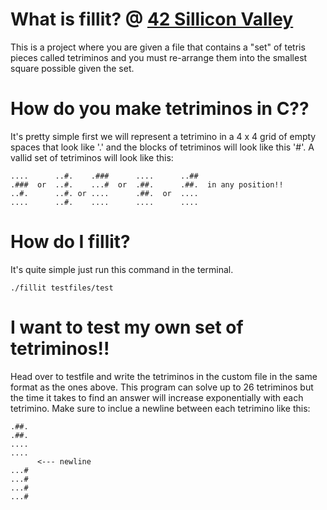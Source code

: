 # What is fillit? @ <a href = "https://www.42.us.org/">42 Sillicon Valley</a>
This is a project where you are given a file that contains a "set" of tetris pieces called tetriminos and you must re-arrange them into the smallest square possible given the set.
# How do you make tetriminos in C??
It's pretty simple first we will represent a tetrimino in a 4 x 4 grid of empty spaces that look like '.' and the blocks of tetriminos will look like this '#'. A vallid set of tetriminos will look like this:

    ....      ..#.    .###      ....      ..##
    .###  or  ..#.    ...#  or  .##.      .##.  in any position!!
    ..#.      ..#. or ....      .##.  or  ....  
    ....      ..#.    ....      ....      ....
 
# How do I fillit?
It's quite simple just run this command in the terminal. 

    ./fillit testfiles/test
# I want to test my own set of tetriminos!!
Head over to testfile and write the tetriminos in the custom file in the same format as the ones above. This program can solve up to 26 tetriminos but the time it takes to find an answer will increase exponentially with each tetrimino. Make sure to inclue a newline between each tetrimino like this:

    .##.
    .##.
    ....
    ....
          <--- newline
    ...#
    ...#
    ...#
    ...#
